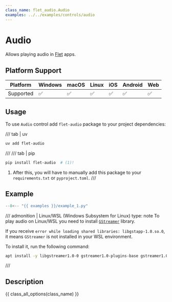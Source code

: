 ```yaml
---
class_name: flet_audio.Audio
examples: ../../examples/controls/audio
---
```


# Audio

Allows playing audio in [Flet](https://flet.dev) apps.

## Platform Support

| Platform | Windows | macOS | Linux | iOS | Android | Web |
|----------|---------|-------|-------|-----|---------|-----|
| Supported|    ✅    |   ✅   |   ✅   |  ✅  |    ✅    |  ✅  |

## Usage

To use `Audio` control add `flet-audio` package to your project dependencies:

/// tab | uv
```bash
uv add flet-audio
```

///
/// tab | pip
```bash
pip install flet-audio  # (1)!
```

1. After this, you will have to manually add this package to your `requirements.txt` or `pyproject.toml`.
///

## Example

```python
--8<-- "{{ examples }}/example_1.py"
```

/// admonition | Linux/WSL (Windows Subsystem for Linux)
    type: note
To play audio on Linux/WSL you need to install [`GStreamer`](https://github.com/GStreamer/gstreamer) library.

If you receive `error while loading shared libraries: libgstapp-1.0.so.0`,
it means `GStreamer` is not installed in your WSL environment.

To install it, run the following command:

```bash
apt install -y libgstreamer1.0-0 gstreamer1.0-plugins-base gstreamer1.0-plugins-good gstreamer1.0-plugins-bad gstreamer1.0-plugins-ugly gstreamer1.0-libav gstreamer1.0-tools
```
///

## Description

{{ class_all_options(class_name) }}

